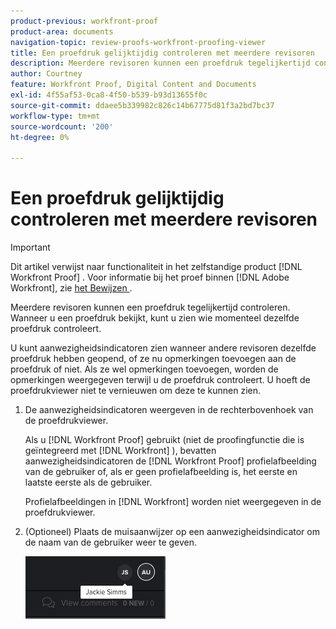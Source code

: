 ```yaml
---
product-previous: workfront-proof
product-area: documents
navigation-topic: review-proofs-workfront-proofing-viewer
title: Een proefdruk gelijktijdig controleren met meerdere revisoren
description: Meerdere revisoren kunnen een proefdruk tegelijkertijd controleren. Wanneer u een proefdruk bekijkt, kunt u zien wie momenteel dezelfde proefdruk controleert.
author: Courtney
feature: Workfront Proof, Digital Content and Documents
exl-id: 4f55af53-0ca8-4f50-b539-b93d13655f0c
source-git-commit: ddaee5b339982c826c14b67775d81f3a2bd7bc37
workflow-type: tm+mt
source-wordcount: '200'
ht-degree: 0%

---
```


# Een proefdruk gelijktijdig controleren met meerdere revisoren

>[!IMPORTANT]
>
>Dit artikel verwijst naar functionaliteit in het zelfstandige product [!DNL Workfront Proof] . Voor informatie bij het proef binnen [!DNL Adobe Workfront], zie [ het Bewijzen ](../../../review-and-approve-work/proofing/proofing.md).

Meerdere revisoren kunnen een proefdruk tegelijkertijd controleren. Wanneer u een proefdruk bekijkt, kunt u zien wie momenteel dezelfde proefdruk controleert.

U kunt aanwezigheidsindicatoren zien wanneer andere revisoren dezelfde proefdruk hebben geopend, of ze nu opmerkingen toevoegen aan de proefdruk of niet. Als ze wel opmerkingen toevoegen, worden de opmerkingen weergegeven terwijl u de proefdruk controleert. U hoeft de proefdrukviewer niet te vernieuwen om deze te kunnen zien.

1. De aanwezigheidsindicatoren weergeven in de rechterbovenhoek van de proefdrukviewer.

   Als u [!DNL Workfront Proof] gebruikt (niet de proofingfunctie die is geïntegreerd met [!DNL Workfront] ), bevatten aanwezigheidsindicatoren de [!DNL Workfront Proof] profielafbeelding van de gebruiker of, als er geen profielafbeelding is, het eerste en laatste eerste als de gebruiker.

   Profielafbeeldingen in [!DNL Workfront] worden niet weergegeven in de proefdrukviewer.

1. (Optioneel) Plaats de muisaanwijzer op een aanwezigheidsindicator om de naam van de gebruiker weer te geven.

   ![ aanwezigheid van het Bewijs ](assets/proof-presence.png)
